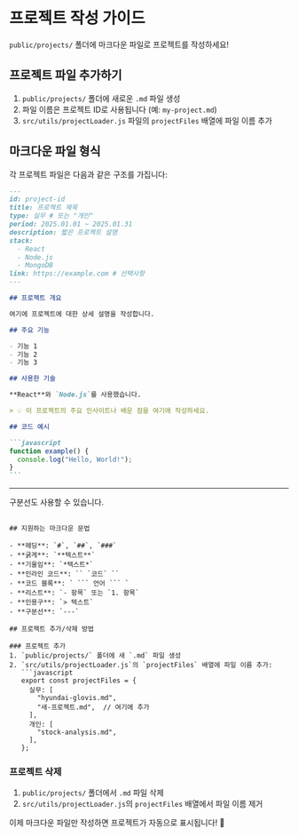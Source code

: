 # 프로젝트 작성 가이드

`public/projects/` 폴더에 마크다운 파일로 프로젝트를 작성하세요!

## 프로젝트 파일 추가하기

1. `public/projects/` 폴더에 새로운 `.md` 파일 생성
2. 파일 이름은 프로젝트 ID로 사용됩니다 (예: `my-project.md`)
3. `src/utils/projectLoader.js` 파일의 `projectFiles` 배열에 파일 이름 추가

## 마크다운 파일 형식

각 프로젝트 파일은 다음과 같은 구조를 가집니다:

````markdown
---
id: project-id
title: 프로젝트 제목
type: 실무 # 또는 "개인"
period: 2025.01.01 ~ 2025.01.31
description: 짧은 프로젝트 설명
stack:
  - React
  - Node.js
  - MongoDB
link: https://example.com # 선택사항
---

## 프로젝트 개요

여기에 프로젝트에 대한 상세 설명을 작성합니다.

## 주요 기능

- 기능 1
- 기능 2
- 기능 3

## 사용한 기술

**React**와 `Node.js`를 사용했습니다.

> 💡 이 프로젝트의 주요 인사이트나 배운 점을 여기에 작성하세요.

## 코드 예시

```javascript
function example() {
  console.log("Hello, World!");
}
```
````

---

구분선도 사용할 수 있습니다.

````

## 지원하는 마크다운 문법

- **헤딩**: `#`, `##`, `###`
- **굵게**: `**텍스트**`
- **기울임**: `*텍스트*`
- **인라인 코드**: `` `코드` ``
- **코드 블록**: ` ``` 언어 ``` `
- **리스트**: `- 항목` 또는 `1. 항목`
- **인용구**: `> 텍스트`
- **구분선**: `---`

## 프로젝트 추가/삭제 방법

### 프로젝트 추가
1. `public/projects/` 폴더에 새 `.md` 파일 생성
2. `src/utils/projectLoader.js`의 `projectFiles` 배열에 파일 이름 추가:
   ```javascript
   export const projectFiles = {
     실무: [
       "hyundai-glovis.md",
       "새-프로젝트.md",  // 여기에 추가
     ],
     개인: [
       "stock-analysis.md",
     ],
   };
````

### 프로젝트 삭제

1. `public/projects/` 폴더에서 `.md` 파일 삭제
2. `src/utils/projectLoader.js`의 `projectFiles` 배열에서 파일 이름 제거

이제 마크다운 파일만 작성하면 프로젝트가 자동으로 표시됩니다! 🎉
